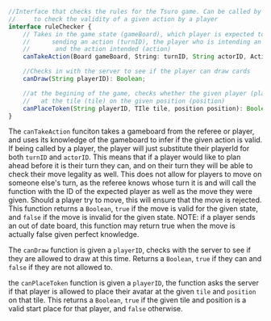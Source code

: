 ```ts
//Interface that checks the rules for the Tsuro game. Can be called by a player, will ALWAYS be called by the referee
//     to check the validity of a given action by a player
interface ruleChecker {
    // Takes in the game state (gameBoard), which player is expected to be
    //      sending an action (turnID), the player who is intending an action (actorID),
    //       and the action intended (action)
    canTakeAction(Board gameBoard, String: turnID, String actorID, Action action): Boolean;

    //Checks in with the server to see if the player can draw cards
    canDraw(String playerID): Boolean;

    //at the begining of the game, checks whether the given player (playerID) can place their avatar
    //   at the tile (tile) on the given position (position)
    canPlaceToken(String playerID, TIle tile, position position): Boolean;
}
```

The `canTakeAction` funciton takes a gameboard from the referee or player, and uses its knowledge of the gameboard to infer if the given action is valid. If being called by a player, the player will just substitute their playerId for both `turnID` and `actorID`. This means that if a player would like to plan ahead before it is their turn they can, and on their turn they will be able to check their move legality as well. This does not allow for players to move on someone else's turn, as the referee knows whose turn it is and will call the function with the ID of the expected player as well as the move they were given. Should a player try to move, this will ensure that the move is rejected. This function returns a `Boolean`, `true` if the move is valid for the given state, and `false` if the move is invalid for the given state. NOTE: if a player sends an out of date board, this function may return true when the move is actually false given perfect knowledge.

The `canDraw` function is given a `playerID`, checks with the server to see if they are allowed to draw at this time. Returns a `Boolean`, `true` if they can and `false` if they are not allowed to.

the `canPlaceToken` function is given a `playerID`, the function asks the server if that player is allowed to place their avatar at the given `tile` and `position` on that tile. This returns a `Boolean`, `true` if the given tile and position is a valid start place for that player, and `false` otherwise.
